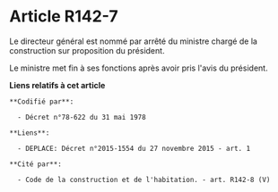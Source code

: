 # Article R142-7

Le directeur général est nommé par arrêté du ministre chargé de la construction sur proposition du président. 

Le ministre met fin à ses fonctions après avoir pris l'avis du président.

**Liens relatifs à cet article**

	**Codifié par**:

	  - Décret n°78-622 du 31 mai 1978

	**Liens**:

	  - DEPLACE: Décret n°2015-1554 du 27 novembre 2015 - art. 1

	**Cité par**:

	  - Code de la construction et de l'habitation. - art. R142-8 (V)
